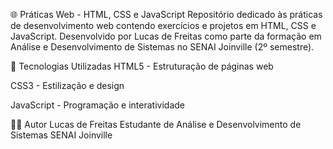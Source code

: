 🌐 Práticas Web - HTML, CSS e JavaScript
Repositório dedicado às práticas de desenvolvimento web contendo exercícios e projetos em HTML, CSS e JavaScript. Desenvolvido por Lucas de Freitas como parte da formação em Análise e Desenvolvimento de Sistemas no SENAI Joinville (2º semestre).


🎯 Tecnologias Utilizadas
HTML5 - Estruturação de páginas web

CSS3 - Estilização e design

JavaScript - Programação e interatividade

👨‍💻 Autor
Lucas de Freitas
Estudante de Análise e Desenvolvimento de Sistemas
SENAI Joinville 

